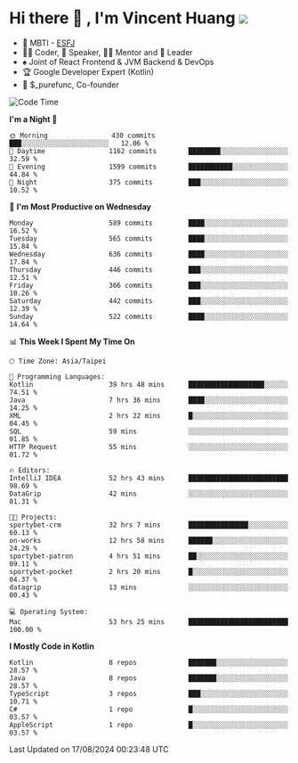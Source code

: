 # Hi there 👋 , I'm Vincent Huang ![](https://komarev.com/ghpvc/?username=Jian-Min-Huang)
- 👀 MBTI - [ESFJ](https://www.16personalities.com/esfj-personality)
- 👨‍💻 Coder, 🎤 Speaker, 👨‍🏫 Mentor and 🚀 Leader
- ♠️ Joint of React Frontend & JVM Backend & DevOps
- 🏆 Google Developer Expert (Kotlin)
- 💼 $_purefunc, Co-founder

<!--START_SECTION:waka-->
![Code Time](http://img.shields.io/badge/Code%20Time-4%2C265%20hrs%2046%20mins-blue)

**I'm a Night 🦉** 

```text
🌞 Morning                430 commits         ███░░░░░░░░░░░░░░░░░░░░░░   12.06 % 
🌆 Daytime                1162 commits        ████████░░░░░░░░░░░░░░░░░   32.59 % 
🌃 Evening                1599 commits        ███████████░░░░░░░░░░░░░░   44.84 % 
🌙 Night                  375 commits         ███░░░░░░░░░░░░░░░░░░░░░░   10.52 % 
```
📅 **I'm Most Productive on Wednesday** 

```text
Monday                   589 commits         ████░░░░░░░░░░░░░░░░░░░░░   16.52 % 
Tuesday                  565 commits         ████░░░░░░░░░░░░░░░░░░░░░   15.84 % 
Wednesday                636 commits         ████░░░░░░░░░░░░░░░░░░░░░   17.84 % 
Thursday                 446 commits         ███░░░░░░░░░░░░░░░░░░░░░░   12.51 % 
Friday                   366 commits         ███░░░░░░░░░░░░░░░░░░░░░░   10.26 % 
Saturday                 442 commits         ███░░░░░░░░░░░░░░░░░░░░░░   12.39 % 
Sunday                   522 commits         ████░░░░░░░░░░░░░░░░░░░░░   14.64 % 
```


📊 **This Week I Spent My Time On** 

```text
🕑︎ Time Zone: Asia/Taipei

💬 Programming Languages: 
Kotlin                   39 hrs 48 mins      ███████████████████░░░░░░   74.51 % 
Java                     7 hrs 36 mins       ████░░░░░░░░░░░░░░░░░░░░░   14.25 % 
XML                      2 hrs 22 mins       █░░░░░░░░░░░░░░░░░░░░░░░░   04.45 % 
SQL                      59 mins             ░░░░░░░░░░░░░░░░░░░░░░░░░   01.85 % 
HTTP Request             55 mins             ░░░░░░░░░░░░░░░░░░░░░░░░░   01.72 % 

🔥 Editors: 
IntelliJ IDEA            52 hrs 43 mins      █████████████████████████   98.69 % 
DataGrip                 42 mins             ░░░░░░░░░░░░░░░░░░░░░░░░░   01.31 % 

🐱‍💻 Projects: 
sportybet-crm            32 hrs 7 mins       ███████████████░░░░░░░░░░   60.13 % 
on-works                 12 hrs 58 mins      ██████░░░░░░░░░░░░░░░░░░░   24.29 % 
sportybet-patron         4 hrs 51 mins       ██░░░░░░░░░░░░░░░░░░░░░░░   09.11 % 
sportybet-pocket         2 hrs 20 mins       █░░░░░░░░░░░░░░░░░░░░░░░░   04.37 % 
datagrip                 13 mins             ░░░░░░░░░░░░░░░░░░░░░░░░░   00.43 % 

💻 Operating System: 
Mac                      53 hrs 25 mins      █████████████████████████   100.00 % 
```

**I Mostly Code in Kotlin** 

```text
Kotlin                   8 repos             ███████░░░░░░░░░░░░░░░░░░   28.57 % 
Java                     8 repos             ███████░░░░░░░░░░░░░░░░░░   28.57 % 
TypeScript               3 repos             ███░░░░░░░░░░░░░░░░░░░░░░   10.71 % 
C#                       1 repo              █░░░░░░░░░░░░░░░░░░░░░░░░   03.57 % 
AppleScript              1 repo              █░░░░░░░░░░░░░░░░░░░░░░░░   03.57 % 
```




 Last Updated on 17/08/2024 00:23:48 UTC
<!--END_SECTION:waka-->
